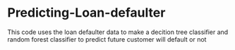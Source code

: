 # Predicting-Loan-defaulter
This code uses the loan defaulter data to make a decition tree classifier and random forest classifier to predict future customer will default or not
